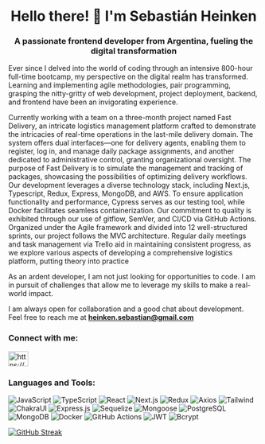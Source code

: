 <h1 align="center">Hello there! 👋 I'm Sebastián Heinken</h1>
<h3 align="center">A passionate frontend developer from Argentina, fueling the digital transformation</h3>

Ever since I delved into the world of coding through an intensive 800-hour full-time bootcamp, my perspective on the digital realm has transformed. Learning and implementing agile methodologies, pair programming, grasping the nitty-gritty of web development, project deployment, backend, and frontend have been an invigorating experience.

Currently working with a team on a three-month project named Fast Delivery, an intricate logistics management platform crafted to demonstrate the intricacies of real-time operations in the last-mile delivery domain. The system offers dual interfaces—one for delivery agents, enabling them to register, log in, and manage daily package assignments, and another dedicated to administrative control, granting organizational oversight. The purpose of Fast Delivery is to simulate the management and tracking of packages, showcasing the possibilities of optimizing delivery workflows. Our development leverages a diverse technology stack, including Next.js, Typescript, Redux, Express, MongoDB, and AWS. To ensure application functionality and performance, Cypress serves as our testing tool, while Docker facilitates seamless containerization. Our commitment to quality is exhibited through our use of gitflow, SemVer, and CI/CD via GitHub Actions. Organized under the Agile framework and divided into 12 well-structured sprints, our project follows the MVC architecture. Regular daily meetings and task management via Trello aid in maintaining consistent progress, as we explore various aspects of developing a comprehensive logistics platform, putting theory into practice

As an ardent developer, I am not just looking for opportunities to code. I am in pursuit of challenges that allow me to leverage my skills to make a real-world impact. 

I am always open for collaboration and a good chat about development. Feel free to reach me at **heinken.sebastian@gmail.com**

<h3 align="left">Connect with me:</h3>
<p align="left">
<a href="https://www.linkedin.com/in/sebastian-heinken/" target="blank"><img align="center" src="https://raw.githubusercontent.com/rahuldkjain/github-profile-readme-generator/master/src/images/icons/Social/linked-in-alt.svg" alt="https://www.linkedin.com/in/sebastian-heinken/" height="30" width="40" /></a>
</p>

### Languages and Tools:

![JavaScript](https://img.shields.io/badge/-JavaScript-f7df1e?style=flat-square&logo=javascript&logoColor=black)
![TypeScript](https://img.shields.io/badge/-TypeScript-007acc?style=flat-square&logo=typescript&logoColor=white)
![React](https://img.shields.io/badge/-React-61dafb?style=flat-square&logo=react&logoColor=black)
![Next.js](https://img.shields.io/badge/-Next.js-000000?style=flat-square&logo=next.js&logoColor=white)
![Redux](https://img.shields.io/badge/-Redux-764abc?style=flat-square&logo=redux&logoColor=white)
![Axios](https://img.shields.io/badge/-Axios-007acc?style=flat-square&logo=axios&logoColor=white)
![Tailwind](https://img.shields.io/badge/-Tailwind-38b2ac?style=flat-square&logo=tailwind-css&logoColor=white)
![ChakraUI](https://img.shields.io/badge/-ChakraUI-319795?style=flat-square&logo=chakra-ui&logoColor=white)
![Express.js](https://img.shields.io/badge/-Express.js-000000?style=flat-square&logo=express&logoColor=white)
![Sequelize](https://img.shields.io/badge/-Sequelize-52b0e7?style=flat-square&logo=sequelize&logoColor=white)
![Mongoose](https://img.shields.io/badge/-Mongoose-880000?style=flat-square&logo=mongoose&logoColor=white)
![PostgreSQL](https://img.shields.io/badge/-PostgreSQL-336791?style=flat-square&logo=postgresql&logoColor=white)
![MongoDB](https://img.shields.io/badge/-MongoDB-47a248?style=flat-square&logo=mongodb&logoColor=white)
![Docker](https://img.shields.io/badge/-Docker-2496ed?style=flat-square&logo=docker&logoColor=white)
![GitHub Actions](https://img.shields.io/badge/-GitHub_Actions-2088ff?style=flat-square&logo=github-actions&logoColor=white)
![JWT](https://img.shields.io/badge/-JWT-000000?style=flat-square&logo=JSON-Web-Tokens&logoColor=white)
![Bcrypt](https://img.shields.io/badge/-Bcrypt-68a063?style=flat-square&logo=bcrypt&logoColor=white)


[![GitHub Streak](https://streak-stats.demolab.com?user=sheinken88&theme=vue-dark&exclude_days=Sun%2CSat&type=png&hide_current_streak=true)](https://git.io/streak-stats)
